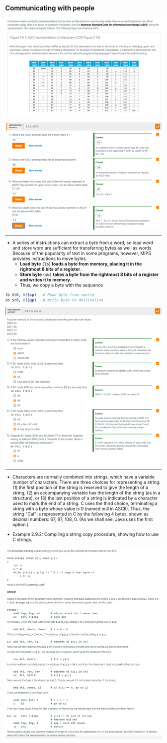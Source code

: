 ## Communicating with people

![](img/2020-09-20-22-52-36.png)

![](img/2020-09-20-23-02-05.png)

---

- A series of instructions can extract a byte from a word, so load word and store word are 
  sufficient for transferring bytes as well as words. Because of the popularity of text in some 
  programs, however, MIPS provides instructions to move bytes. 
  - **Load byte `(lb)` loads a byte from memory, placing it in the rightmost 8 bits of a register**.
  - **Store byte `(sb)` takes a byte from the rightmost 8 bits of a register and writes it to memory.** 
  - Thus, we copy a byte with the sequence


```ruby
lb $t0, 0($sp)   # Read byte from source
sb $t0, 0($gp)   # Write byte to destination
```

![](img/2020-09-21-07-40-04.png)

---

- Characters are normally combined into strings, which have a variable number of characters. There 
  are three choices for representing a string: (1) the first position of the string is reserved to 
  give the length of a string, (2) an accompanying variable has the length of the string (as in a 
  structure), or (3) the last position of a string is indicated by a character used to mark the end 
  of a string. C uses the third choice, terminating a string with a byte whose value is 0 (named 
  null in ASCII). Thus, the string "Cal" is represented in C by the following 4 bytes, shown as 
  decimal numbers: 67, 97, 108, 0. (As we shall see, Java uses the first option.)

- Example 2.9.2: Compiling a string copy procedure, showing how to use C strings.

![](img/2020-09-21-07-47-10.png)
